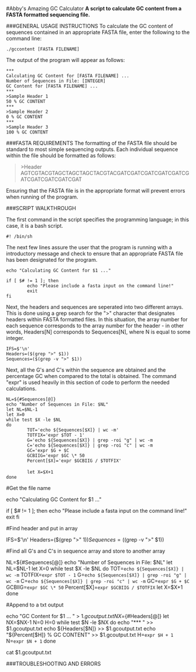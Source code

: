 #Abby's Amazing GC Calculator
**A script to calculate GC content from a FASTA formatted sequencing file.**

###GENERAL USAGE INSTRUCTIONS
To calculate the GC content of sequences contained in an appropriate FASTA file, enter the following to the command line: <p>
  `./gccontent [FASTA FILENAME]` <p>
The output of the program will appear as follows: <p>
  `***` <br>
  `Calculating GC Content for [FASTA FILENAME] ...` <br>
  `Number of Sequences in File: [INTEGER]`<br>
  `GC Content for [FASTA FILENAME] ...`  <br>
  `***` <br>
  `>Sample Header 1`<br>
  `50 % GC CONTENT`<br>
  `***` <br>
  `>Sample Header 2`<br>
  `0 % GC CONTENT`<br>
  `***` <br>
  `>Sample Header 3`<br>
  `100 % GC CONTENT`<br>

###FASTA REQUIREMENTS
The formatting of the FASTA file should be standard to most simple sequencing outputs. Each individual sequence within the file should be formatted as follows: <p>
> \>Header <br>
> AGTCGTACGTAGCTAGCTAGCTACGTACGATCGATCGATCGATCGATCGATCGATCGATCGATCGAT <p>

Ensuring that the FASTA file is in the appropriate format will prevent errors when running of the program.

###SCRIPT WALKTHROUGH

The first command in the script specifies the programming language; in this case, it is a bash script. <p>
`#! /bin/sh` <p>

The next few lines assure the user that the program is running with a introductory message and check to ensure that an appropriate FASTA file has been designated for the program. <p> 

`echo "Calculating GC Content for $1 ..."`<br>

`if [ $# != 1 ]; then`<br>
`        echo "Please include a fasta input on the command line!"`<br>
`        exit`<br>
`fi`<p>

Next, the headers and sequences are seperated into two different arrays. This is done using a grep search for the ">" character that designates headers within FASTA formatted files. In this situation, the array number for each sequence corresponds to the array number for the header - in other words, Headers[N] corresponds to Sequences[N], where N is equal to some integer. <p>
`IFS=$'\n'`<br>
`Headers=($(grep ">" $1))`<br>
`Sequences=($(grep -v ">" $1))`<p>

Next, all the G's and C's within the sequence are obtained and the percentage GC when compared to the total is obtained. The command "expr" is used heavily in this section of code to perform the needed calculations. <p>

`NL=${#Sequences[@]}`<br>
`echo "Number of Sequences in File: $NL"`<br>
`let NL=$NL-1`<br>
`let X=0`<br>
`while test $X -le $NL`<br>
`do`<br>
`        TOT='echo ${Sequences[$X]} | wc -m'`<br>
`        TOTFIX='expr $TOT - 1'`<br>
`        G='echo ${Sequences[$X]} | grep -roi "g" | wc -m`<br>
`        C='echo ${Sequences[$X]} | grep -roi "c" | wc -m`<br>
`        GC='expr $G + $C`<br>
`        GCBIIG='expr $GC \* 50`<br>
`        Percent[$X]='expr $GCBIIG / $TOTFIX'`<br>  
`        let X=$X+1` <br>
`done` <p>

#Get the file name

echo "Calculating GC Content for $1 ..."

if [ $# != 1 ]; then
        echo "Please include a fasta input on the command line!"
        exit
fi


#Find header and put in array

IFS=$'\n'
Headers=($(grep ">" $1))
Sequences=($(grep -v ">" $1))

#Find all G's and C's in sequence array and store to another array

NL=${#Sequences[@]}
echo "Number of Sequences in File: $NL"
let NL=$NL-1
let X=0
while test $X -le $NL
do
        TOT=`echo ${Sequences[$X]} | wc -m`
        TOTFIX=`expr $TOT - 1`
        G=`echo ${Sequences[$X]} | grep -roi "g" | wc -m`
        C=`echo ${Sequences[$X]} | grep -roi "c" | wc -m`
        GC=`expr $G + $C`
        GCBIIG=`expr $GC \* 50`
        Percent[$X]=`expr $GCBIIG / $TOTFIX`
        let X=$X+1
done



#Append to a txt output

echo "GC Content for $1 ...  " > $1.gcoutput.txt
NX=${#Headers[@]}
let NX=$NX-1
N=0
H=0
while test $N -le $NX
do
        echo "*** " >> $1.gcoutput.txt
        echo ${Headers[$N]} >> $1.gcoutput.txt
        echo "${Percent[$H]} % GC CONTENT" >> $1.gcoutput.txt
        H=`expr $H + 1`
        N=`expr $N + 1`
done

cat $1.gcoutput.txt




###TROUBLESHOOTING AND ERRORS

